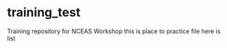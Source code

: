# training_test
Training repository for NCEAS Workshop
this is place to practice file 
here is list
